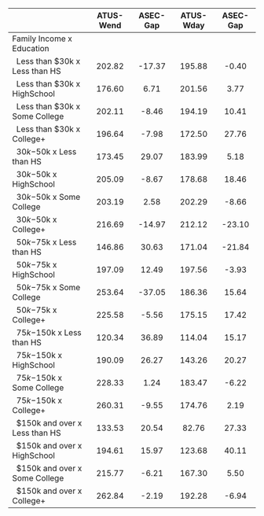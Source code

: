 
|                      |    ATUS-Wend |     ASEC-Gap |    ATUS-Wday |     ASEC-Gap |
| -------------------- | :----------: | :----------: | :----------: | :----------: |
| Family Income x Education |              |              |              |              |
| &nbsp;&nbsp;Less than $30k x Less than HS |       202.82 |       -17.37 |       195.88 |        -0.40 |
| &nbsp;&nbsp;Less than $30k x HighSchool |       176.60 |         6.71 |       201.56 |         3.77 |
| &nbsp;&nbsp;Less than $30k x Some College |       202.11 |        -8.46 |       194.19 |        10.41 |
| &nbsp;&nbsp;Less than $30k x College+ |       196.64 |        -7.98 |       172.50 |        27.76 |
| &nbsp;&nbsp;$30k-$50k x Less than HS |       173.45 |        29.07 |       183.99 |         5.18 |
| &nbsp;&nbsp;$30k-$50k x HighSchool |       205.09 |        -8.67 |       178.68 |        18.46 |
| &nbsp;&nbsp;$30k-$50k x Some College |       203.19 |         2.58 |       202.29 |        -8.66 |
| &nbsp;&nbsp;$30k-$50k x College+ |       216.69 |       -14.97 |       212.12 |       -23.10 |
| &nbsp;&nbsp;$50k-$75k x Less than HS |       146.86 |        30.63 |       171.04 |       -21.84 |
| &nbsp;&nbsp;$50k-$75k x HighSchool |       197.09 |        12.49 |       197.56 |        -3.93 |
| &nbsp;&nbsp;$50k-$75k x Some College |       253.64 |       -37.05 |       186.36 |        15.64 |
| &nbsp;&nbsp;$50k-$75k x College+ |       225.58 |        -5.56 |       175.15 |        17.42 |
| &nbsp;&nbsp;$75k-$150k x Less than HS |       120.34 |        36.89 |       114.04 |        15.17 |
| &nbsp;&nbsp;$75k-$150k x HighSchool |       190.09 |        26.27 |       143.26 |        20.27 |
| &nbsp;&nbsp;$75k-$150k x Some College |       228.33 |         1.24 |       183.47 |        -6.22 |
| &nbsp;&nbsp;$75k-$150k x College+ |       260.31 |        -9.55 |       174.76 |         2.19 |
| &nbsp;&nbsp;$150k and over x Less than HS |       133.53 |        20.54 |        82.76 |        27.33 |
| &nbsp;&nbsp;$150k and over x HighSchool |       194.61 |        15.97 |       123.68 |        40.11 |
| &nbsp;&nbsp;$150k and over x Some College |       215.77 |        -6.21 |       167.30 |         5.50 |
| &nbsp;&nbsp;$150k and over x College+ |       262.84 |        -2.19 |       192.28 |        -6.94 |

